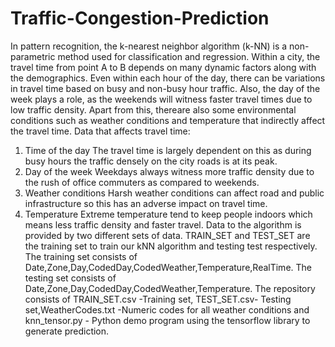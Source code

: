 # Traffic-Congestion-Prediction
In pattern recognition, the k-nearest neighbor algorithm (k-NN) is a non-parametric method used for classification and regression.
Within a city, the travel time from point A to B depends on many dynamic factors along with the demographics. Even within each hour
of the day, there can be variations in travel time based on busy and non-busy hour traffic. Also, the day of the week plays a role,
as the weekends will witness faster travel times due to low traffic density. Apart from this, thereare also some environmental conditions 
such as weather conditions and temperature that indirectly affect the travel time.
Data that affects travel time: 
1. Time of the day
     The travel time is largely dependent on this as during busy hours the traffic densely on the city roads is at its peak.
2. Day of the week
     Weekdays always witness more traffic density due to the rush of office commuters as compared to weekends.
3. Weather conditions
     Harsh weather conditions can affect road and public infrastructure so this has an adverse impact on travel time.
4. Temperature
     Extreme temperature tend to keep people indoors which means less traffic density and faster travel.
Data to the algorithm is provided by two different sets of data. TRAIN_SET and TEST_SET are the training set to train our kNN algorithm and testing test respectively.
The training set consists of Date,Zone,Day,CodedDay,CodedWeather,Temperature,RealTime.
The testing set consists of Date,Zone,Day,CodedDay,CodedWeather,Temperature.
The repository consists of TRAIN_SET.csv -Training set, TEST_SET.csv- Testing set,WeatherCodes.txt -Numeric codes for all weather conditions and knn_tensor.py - Python demo program using the tensorflow library to generate prediction.
